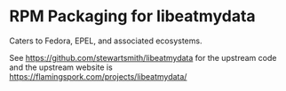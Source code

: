 RPM Packaging for libeatmydata
==============================

Caters to Fedora, EPEL, and associated ecosystems.

See https://github.com/stewartsmith/libeatmydata for the upstream code
and the upstream website is https://flamingspork.com/projects/libeatmydata/
